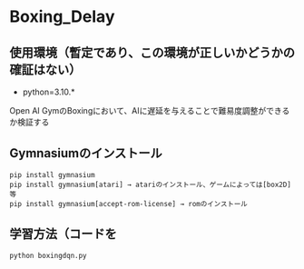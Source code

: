 # Boxing_Delay

## 使用環境（暫定であり、この環境が正しいかどうかの確証はない）

- python=3.10.*

Open AI GymのBoxingにおいて、AIに遅延を与えることで難易度調整ができるか検証する

## Gymnasiumのインストール
```
pip install gymnasium
pip install gymnasium[atari] → atariのインストール、ゲームによっては[box2D]等
pip install gymnasium[accept-rom-license] → romのインストール
```

## 学習方法（コードを
```
python boxingdqn.py
```

